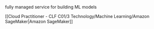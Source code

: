 fully managed service for building ML models 

[[Cloud Practitioner - CLF C01/3 Technology/Machine Learning/Amazon SageMaker|Amazon SageMaker]] 